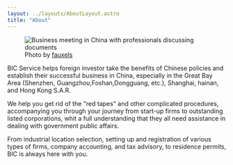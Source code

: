 ```yaml
---
layout: ../layouts/AboutLayout.astro
title: "About"
---
```

<figure>
  <img
    src="https://images.pexels.com/photos/3184291/pexels-photo-3184291.jpeg?auto=compress&cs=tinysrgb&w=1260&h=750&dpr=1"
    alt="Business meeting in China with professionals discussing documents"
  />
  <figcaption class="text-center">
    Photo by <a href="https://www.pexels.com/photo/photo-of-people-near-wooden-table-3184291/">fauxels</a>
  </figcaption>
</figure>



BIC Service helps foreign investor take the benefits of Chinese policies and establish their successful business in China, especially in the Great Bay Area (Shenzhen, Guangzhou,Foshan,Dongguang, etc.), Shanghai, hainan, and Hong Kong S.A.R.

We help you get rid of the "red tapes" and other complicated procedures, accompanying you through your journey from start-up firms to outstanding listed corporations, whit a full understanding that they all need assistance in dealing with government public affairs.

From industrial location selection, setting up and registration of various types of firms, company accounting, and tax advisory, to residence permits, BIC is always here with you.

